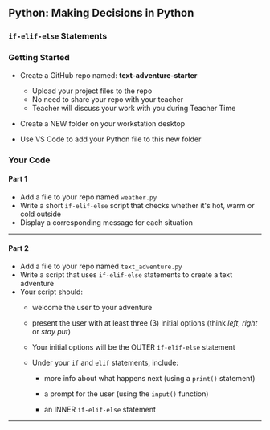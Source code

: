 ## Python: Making Decisions in Python
### `if-elif-else` Statements

### Getting Started

- Create a GitHub repo named: **text-adventure-starter**
    - Upload your project files to the repo
    - No need to share your repo with your teacher
    - Teacher will discuss your work with you during Teacher  Time

- Create a NEW folder on your workstation desktop
- Use VS Code to add your Python file to this new folder

### Your Code

#### Part 1

- Add a file to your repo named `weather.py`
- Write a short `if-elif-else` script that checks whether it's hot, warm or cold outside
- Display a corresponding message for each situation

--- 
#### Part 2

- Add a file to your repo named `text_adventure.py`
- Write a script that uses `if-elif-else` statements to create a text adventure
- Your script should:
  - welcome the user to your adventure
    
  - present the user with at least three (3) initial options (think *left*, *right* or *stay put*)
    
  - Your initial options will be the OUTER `if-elif-else` statement
    
  - Under your `if` and `elif` statements, include:
    
    - more info about what happens next (using a `print()` statement)
      
    - a prompt for the user (using the `input()` function)
      
    - an INNER `if-elif-else` statement

---
